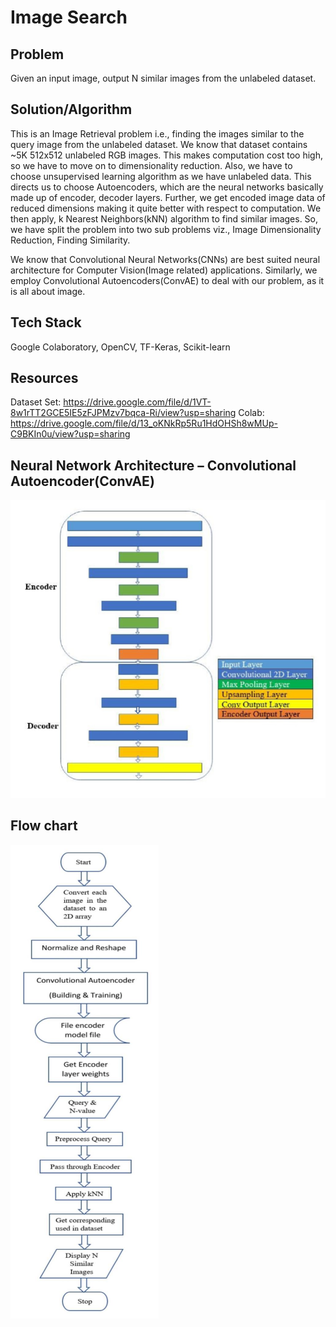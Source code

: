 # Image Search


## Problem
Given an input image, output N similar images from the unlabeled dataset.


## Solution/Algorithm 
This is an Image Retrieval problem i.e., finding the images similar to the query image from the unlabeled dataset. We know that dataset contains ~5K 512x512 unlabeled RGB images. This makes computation cost too high, so we have to move on to dimensionality reduction. Also, we have to choose unsupervised learning algorithm as we have unlabeled data. This directs us to choose Autoencoders, which are the neural networks basically made up of encoder, decoder layers. Further, we get encoded image data of reduced dimensions making it quite better with respect to computation. We then apply, k Nearest Neighbors(kNN) algorithm to find similar images. So, we have split the problem into two sub problems viz., Image Dimensionality Reduction, Finding Similarity.

We know that Convolutional Neural Networks(CNNs) are best suited neural architecture for Computer Vision(Image related) applications. Similarly, we employ Convolutional Autoencoders(ConvAE) to deal with our problem, as it is all about image.


## Tech Stack
Google Colaboratory, OpenCV, TF-Keras, Scikit-learn


## Resources
Dataset Set: https://drive.google.com/file/d/1VT-8w1rTT2GCE5IE5zFJPMzv7bqca-Ri/view?usp=sharing
Colab: https://drive.google.com/file/d/13_oKNkRp5Ru1HdOHSh8wMUp-C9BKIn0u/view?usp=sharing


## Neural Network Architecture – Convolutional Autoencoder(ConvAE)
<img src="https://github.com/vijayakumarpattanashetti/ML-n-DL/blob/master/image_retrieval/readme_images/arch.PNG">

## Flow chart
<img src="https://github.com/vijayakumarpattanashetti/ML-n-DL/blob/master/image_retrieval/readme_images/fd.PNG">
